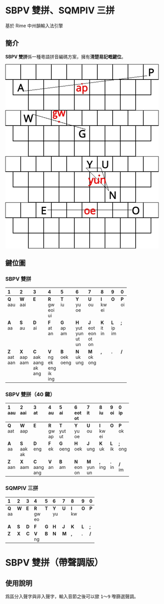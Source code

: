 # SBPV 雙拼、SQMPIV 三拼
基於 Rime 中州韻輸入法引擎
## 簡介
**SBPV 雙拼**係一種粵語拼音編碼方案，擁有**淸楚易記嘅鍵位**。

<img src="https://github.com/MISTER-CHAN/rime-SB1PV3/blob/main/images/SB1PV3_ap.jpg" align=center>
<img src="https://github.com/MISTER-CHAN/rime-SB1PV3/blob/main/images/SB1PV3_gw.jpg" align=center>
<img src="https://github.com/MISTER-CHAN/rime-SB1PV3/blob/main/images/SB1PV3_yun.jpg" align=center>
<img src="https://github.com/MISTER-CHAN/rime-SB1PV3/blob/main/images/SB1PV3_oe.jpg" align=center>

## 鍵位圖
### SBPV 雙拼
| **1** | **2** | **3** | **4** | **5** | **6** | **7** | **8** | **9** | **0** |
|:---|:---|:---|:---|:---|:---|:---|:---|:---|:---|
| **Q**<br>aau<br><br><br> | **W**<br>aai<br><br><br> | **E**<br><br><br><br> | **R**<br>gw<br>eoi<br>ui | **T**<br>iu<br><br><br> | **Y**<br>yu<br>oe<br><br> | **U**<br>ou<br><br><br> | **I**<br>kw<br>ei<br><br> | **O**<br><br><br><br> | **P**<br>oi<br><br><br> |
| **A**<br>aa<br><br><br><br> | **S**<br>au<br><br><br><br> | **D**<br>ai<br><br><br><br> | **F**<br>at<br>an<br><br><br> | **G**<br>ap<br>am<br><br><br> | **H**<br>yut<br>yun<br>ut<br>un | **J**<br>eot<br>eon<br>ot<br>on | **K**<br>it<br>in<br><br><br> | **L**<br>ip<br>im<br><br><br> | **;**<br><br><br><br><br> |
| **Z**<br>aat<br>aan<br><br><br><br> | **X**<br>aap<br>aam<br><br><br><br> | **C**<br>aak<br>aang<br>ak<br>ang<br><br> | **V**<br>ng<br>ek<br>eng<br>ik<br>ing | **B**<br>oek<br>oeng<br><br><br><br> | **N**<br>uk<br>ung<br><br><br><br> | **M**<br>ok<br>ong<br><br><br><br> | **,**<br><br><br><br><br><br> | **.**<br><br><br><br><br><br> | **/**<br><br><br><br><br><br> |
### SBPV 雙拼（40 鍵）
| **1**<br>aau<br><br> | **2**<br>aai<br><br> | **3**<br>at<br><br> | **4**<br>au<br><br> | **5**<br>ai<br><br> | **6**<br>eot<br>ot | **7**<br>it<br><br> | **8**<br>iu<br><br> | **9**<br>oi<br><br> | **0**<br>ip<br><br> |
|:---|:---|:---|:---|:---|:---|:---|:---|:---|:---|
| **Q**<br>aat<br><br> | **W**<br>aap<br><br> | **E**<br><br><br> | **R**<br>gw<br>ap | **T**<br>yut<br>ut | **Y**<br>yu<br>oe | **U**<br>ou<br><br> | **I**<br>kw<br>ei | **O**<br><br><br> | **P**<br>ok<br><br> |
| **A**<br>aa<br><br> | **S**<br>aak<br>ak | **D**<br>eng<br><br> | **F**<br>ek<br><br> | **G**<br>oeng<br><br> | **H**<br>oek<br><br> | **J**<br>ung<br><br> | **K**<br>uk<br><br> | **L**<br>ik<br><br> | **;**<br>ong<br><br> |
| **Z**<br>aan<br><br> | **X**<br>aam<br><br> | **C**<br>aang<br>ang | **V**<br>an<br><br> | **B**<br>am<br><br> | **N**<br>eon<br>on | **M**<br>yun<br>un | **,**<br>ing<br><br> | **.**<br>in<br><br> | **/**<br>im |
### SQMPIV 三拼
| **1** | **2** | **3** | **4** | **5** | **6** | **7** | **8** | **9** | **0** |
|:---|:---|:---|:---|:---|:---|:---|:---|:---|:---|
| **Q**<br>aa<br><br> | **W**<br><br><br> | **E**<br><br><br> | **R**<br>gw<br>eo | **T**<br><br><br> | **Y**<br>yu<br><br> | **U**<br><br><br> | **I**<br>kw<br><br> | **O**<br><br><br> | **P**<br><br><br> |
| **A**<br> | **S**<br> | **D**<br> | **F**<br> | **G**<br> | **H**<br> | **J**<br> | **K**<br> | **L**<br> | **;**<br> |
| **Z**<br><br> | **X**<br><br> | **C**<br><br> | **V**<br>ng | **B**<br><br> | **N**<br><br> | **M**<br><br> | **,**<br><br> | **.**<br><br> | **/**<br><br> |
# SBPV 雙拼（帶聲調版）
## 使用說明
爲區分入聲字與非入聲字，輸入音節之後可以撳 <kbd>1</kbd>～<kbd>9</kbd> 嚟篩選聲調。
